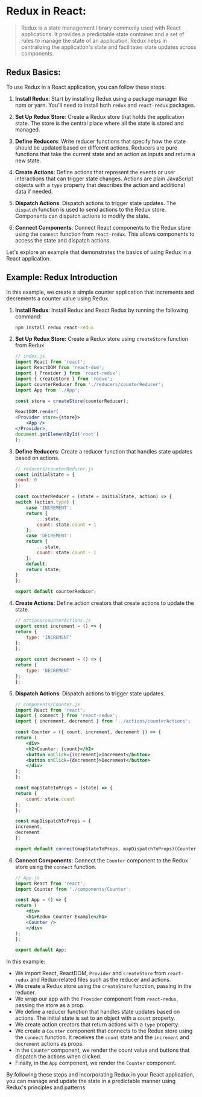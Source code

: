 # Redux in React:

> Redux is a state management library commonly used with React applications. It provides a predictable state container and a set of rules to manage the state of an application. Redux helps in centralizing the application's state and facilitates state updates across components.

## Redux Basics:

To use Redux in a React application, you can follow these steps:

1. **Install Redux**: Start by installing Redux using a package manager like npm or yarn. You'll need to install both `redux` and `react-redux` packages.

2. **Set Up Redux Store**: Create a Redux store that holds the application state. The store is the central place where all the state is stored and managed.

3. **Define Reducers**: Write reducer functions that specify how the state should be updated based on different actions. Reducers are pure functions that take the current state and an action as inputs and return a new state.

4. **Create Actions**: Define actions that represent the events or user interactions that can trigger state changes. Actions are plain JavaScript objects with a `type` property that describes the action and additional data if needed.

5. **Dispatch Actions**: Dispatch actions to trigger state updates. The `dispatch` function is used to send actions to the Redux store. Components can dispatch actions to modify the state.

6. **Connect Components**: Connect React components to the Redux store using the `connect` function from `react-redux`. This allows components to access the state and dispatch actions.

Let's explore an example that demonstrates the basics of using Redux in a React application.

## Example: Redux Introduction

In this example, we create a simple counter application that increments and decrements a counter value using Redux.

1. **Install Redux**: Install Redux and React Redux by running the following command:
    ```cmd
    npm install redux react-redux
    ```

2. **Set Up Redux Store**: Create a Redux store using `createStore` function from Redux
    ```jsx
    // index.js
    import React from 'react';
    import ReactDOM from 'react-dom';
    import { Provider } from 'react-redux';
    import { createStore } from 'redux';
    import counterReducer from './reducers/counterReducer';
    import App from './App';

    const store = createStore(counterReducer);

    ReactDOM.render(
    <Provider store={store}>
        <App />
    </Provider>,
    document.getElementById('root')
    );
    ```

3. **Define Reducers**: Create a reducer function that handles state updates based on actions.
    ```jsx
    // reducers/counterReducer.js
    const initialState = {
    count: 0
    };

    const counterReducer = (state = initialState, action) => {
    switch (action.type) {
        case 'INCREMENT':
        return {
            ...state,
            count: state.count + 1
        };
        case 'DECREMENT':
        return {
            ...state,
            count: state.count - 1
        };
        default:
        return state;
    }
    };

    export default counterReducer;
    ```

4. **Create Actions**: Define action creators that create actions to update the state.
    ```jsx
    // actions/counterActions.js
    export const increment = () => {
    return {
        type: 'INCREMENT'
    };
    };

    export const decrement = () => {
    return {
        type: 'DECREMENT'
    };
    };
    ```

5. **Dispatch Actions**: Dispatch actions to trigger state updates.
    ```jsx
    // components/Counter.js
    import React from 'react';
    import { connect } from 'react-redux';
    import { increment, decrement } from '../actions/counterActions';

    const Counter = ({ count, increment, decrement }) => {
    return (
        <div>
        <h2>Counter: {count}</h2>
        <button onClick={increment}>Increment</button>
        <button onClick={decrement}>Decrement</button>
        </div>
    );
    };

    const mapStateToProps = (state) => {
    return {
        count: state.count
    };
    };

    const mapDispatchToProps = {
    increment,
    decrement
    };

    export default connect(mapStateToProps, mapDispatchToProps)(Counter);
    ```

6. **Connect Components**: Connect the `Counter` component to the Redux store using the `connect` function.
    ```jsx
    // App.js
    import React from 'react';
    import Counter from './components/Counter';

    const App = () => {
    return (
        <div>
        <h1>Redux Counter Example</h1>
        <Counter />
        </div>
    );
    };

    export default App;
    ```

In this example:

* We import React, ReactDOM, `Provider` and `createStore` from `react-redux` and Redux-related files such as the reducer and actions.
* We create a Redux store using the `createStore` function, passing in the reducer.
* We wrap our app with the `Provider` component from `react-redux`, passing the store as a prop.
* We define a reducer function that handles state updates based on actions. The initial state is set to an object with a `count` property.
* We create action creators that return actions with a `type` property.
* We create a `Counter` component that connects to the Redux store using the `connect` function. It receives the `count` state and the `increment` and `decrement` actions as props.
* In the `Counter` component, we render the count value and buttons that dispatch the actions when clicked.
* Finally, in the `App` component, we render the `Counter` component.

By following these steps and incorporating Redux in your React application, you can manage and update the state in a predictable manner using Redux's principles and patterns.